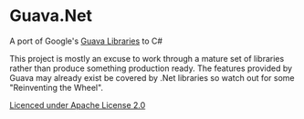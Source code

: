 Guava.Net
=========

A port of Google's [Guava Libraries](https://code.google.com/p/guava-libraries/) to C#


This project is mostly an excuse to work through a mature set of libraries rather than produce something production ready.  The features provided by Guava may already exist be covered by .Net libraries so watch out for some "Reinventing the Wheel".


[Licenced under Apache License 2.0](http://www.apache.org/licenses/LICENSE-2.0)
